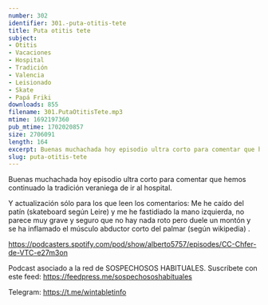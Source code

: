 ```yaml
---
number: 302
identifier: 301.-puta-otitis-tete
title: Puta otitis tete
subject:
- Otitis
- Vacaciones
- Hospital
- Tradición
- Valencia
- Leisionado
- Skate
- Papá Friki
downloads: 855
filename: 301.PutaOtitisTete.mp3
mtime: 1692197360
pub_mtime: 1702020857
size: 2706091
length: 164
excerpt: Buenas muchachada hoy episodio ultra corto para comentar que hemos continuado la traidición veraniega de ir al hospital
slug: puta-otitis-tete
---
```

Buenas muchachada hoy episodio ultra corto para comentar que hemos continuado la tradición veraniega de ir al hospital.

Y actualización sólo para los que leen los comentarios: Me he caído del patín (skateboard según Leire) y me he fastidiado la mano izquierda, no parece muy grave y seguro que no hay nada roto pero duele un montón y se ha inflamado el músculo abductor corto del palmar (según wikipedia) .

https://podcasters.spotify.com/pod/show/alberto5757/episodes/CC-Chfer-de-VTC-e27m3on

Podcast asociado a la red de SOSPECHOSOS HABITUALES. Suscríbete con este feed: https://feedpress.me/sospechososhabituales

Telegram: https://t.me/wintabletinfo